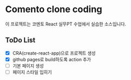 # Comento clone coding

이 프로젝트는 코멘토 React 실무PT 수업에서 실습한 소스입니다.

## ToDo List

- [x] CRA(create-react-app)으로 프로젝트 생성
- [x] github pages로 build하도록 action 추가
- [ ] 기본 페이지 생성
- [ ] 페이지 스타일 입히기

